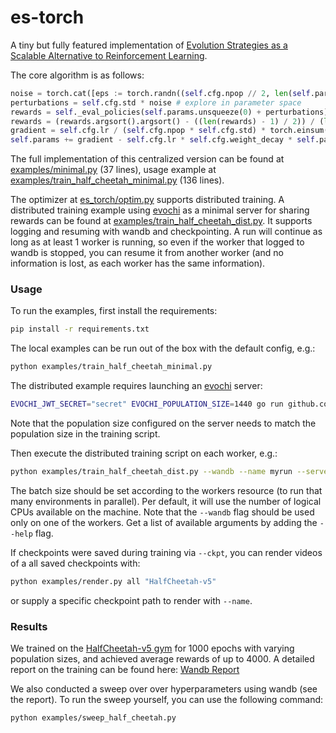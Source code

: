 # es-torch

A tiny but fully featured implementation of [Evolution Strategies as a Scalable Alternative to Reinforcement Learning](https://arxiv.org/abs/1703.03864).

The core algorithm is as follows:
```python
noise = torch.cat([eps := torch.randn((self.cfg.npop // 2, len(self.params)), generator=self.g), -eps], 0) # antithetic sampling
perturbations = self.cfg.std * noise # explore in parameter space
rewards = self._eval_policies(self.params.unsqueeze(0) + perturbations)  # evaluate perturbed policies
rewards = (rewards.argsort().argsort() - ((len(rewards) - 1) / 2)) / (len(rewards) - 1) # centered rank transformation
gradient = self.cfg.lr / (self.cfg.npop * self.cfg.std) * torch.einsum("np,n->p", perturbations, rewards)
self.params += gradient - self.cfg.lr * self.cfg.weight_decay * self.params # gradient ascent
```
The full implementation of this centralized version can be found at [examples/minimal.py](https://github.com/neuro-soup/es-torch/blob/main/examples/minimal.py) (37 lines), usage example at [examples/train_half_cheetah_minimal.py](https://github.com/neuro-soup/es-torch/blob/main/examples/train_half_cheetah_minimal.py) (136 lines).

The optimizer at [es_torch/optim.py](https://github.com/neuro-soup/es-torch/blob/main/es_torch/optim.py) supports distributed training.
A distributed training example using [evochi](https://github.com/neuro-soup/evochi/tree/master) as a minimal server for sharing rewards can be found at [examples/train_half_cheetah_dist.py](https://github.com/neuro-soup/es-torch/blob/main/examples/train_half_cheetah_dist.py).
It supports logging and resuming with wandb and checkpointing.
A run will continue as long as at least 1 worker is running, so even if the worker that logged to wandb is stopped, you can resume it from another worker (and no information is lost, as each worker has the same information).

### Usage

To run the examples, first install the requirements:
```bash
pip install -r requirements.txt
```

The local examples can be run out of the box with the default config, e.g.:
```bash
python examples/train_half_cheetah_minimal.py
```

The distributed example requires launching an [evochi](https://github.com/neuro-soup/evochi/tree/master) server:
```bash
EVOCHI_JWT_SECRET="secret" EVOCHI_POPULATION_SIZE=1440 go run github.com/neuro-soup/evochi/cmd/evochi@latest
```
Note that the population size configured on the server needs to match the population size in the training script.

Then execute the distributed training script on each worker, e.g.:
```bash
python examples/train_half_cheetah_dist.py --wandb --name myrun --server localhost:8080 --bs 50
```
The batch size should be set according to the workers resource (to run that many environments in parallel).
Per default, it will use the number of logical CPUs available on the machine.
Note that the `--wandb` flag should be used only on one of the workers.
Get a list of available arguments by adding the `--help` flag.

If checkpoints were saved during training via `--ckpt`, you can render videos of a all saved checkpoints with:
```bash
python examples/render.py all "HalfCheetah-v5"
```
or supply a specific checkpoint path to render with `--name`.

### Results

We trained on the [HalfCheetah-v5 gym](https://gymnasium.farama.org/environments/mujoco/half_cheetah/) for 1000 epochs with varying population sizes, and achieved average rewards of up to 4000.
A detailed report on the training can be found here: [Wandb Report](https://wandb.ai/maxw/ES-HalfCheetah/reports/ES-HalfCheetah--VmlldzoxMDgyNTA5MQ?accessToken=mx2jsa0zjqoew8iznpjdqgvnge63l4voc9n2493dx3zxld9yvjt3p59x5n6ijqhf)

We also conducted a sweep over over hyperparameters using wandb (see the report).
To run the sweep yourself, you can use the following command:
```bash
python examples/sweep_half_cheetah.py
```
